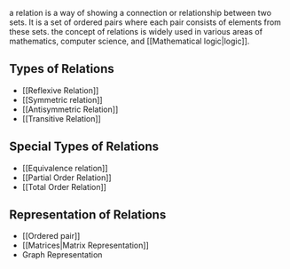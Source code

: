 a relation is a way of showing a connection or relationship between two sets. It is a set of ordered pairs where each pair consists of elements from these sets. the concept of relations is widely used in various areas of mathematics, computer science, and [[Mathematical logic|logic]].

## Types of Relations

- [[Reflexive Relation]]
- [[Symmetric relation]]
- [[Antisymmetric Relation]]
- [[Transitive Relation]]

## Special Types of Relations

- [[Equivalence relation]]
- [[Partial Order Relation]]
- [[Total Order Relation]]

## Representation of Relations

- [[Ordered pair]]
- [[Matrices|Matrix Representation]]
- Graph Representation